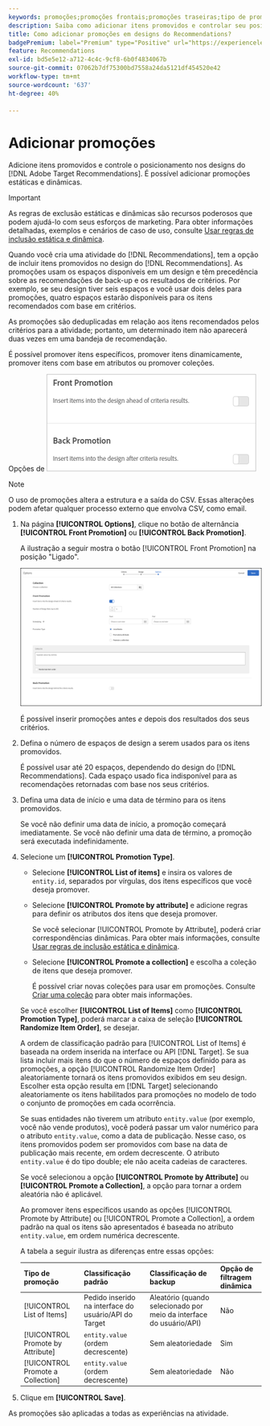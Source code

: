 ```yaml
---
keywords: promoções;promoções frontais;promoções traseiras;tipo de promoções;lista de itens;promover por atributo;promover uma coleção
description: Saiba como adicionar itens promovidos e controlar seu posicionamento nos designs do Adobe [!DNL Target] Recommendations. É possível adicionar promoções estáticas e dinâmicas.
title: Como adicionar promoções em designs do Recommendations?
badgePremium: label="Premium" type="Positive" url="https://experienceleague.adobe.com/docs/target/using/introduction/intro.html?lang=pt-BR#premium newtab=true" tooltip="Consulte o que está incluído no Target Premium."
feature: Recommendations
exl-id: bd5e5e12-a712-4c4c-9cf8-6b0f4834067b
source-git-commit: 07062b7df75300bd7558a24da5121df454520e42
workflow-type: tm+mt
source-wordcount: '637'
ht-degree: 40%

---
```


# Adicionar promoções

Adicione itens promovidos e controle o posicionamento nos designs do [!DNL Adobe Target Recommendations]. É possível adicionar promoções estáticas e dinâmicas.

>[!IMPORTANT]
>
>As regras de exclusão estáticas e dinâmicas são recursos poderosos que podem ajudá-lo com seus esforços de marketing. Para obter informações detalhadas, exemplos e cenários de caso de uso, consulte [Usar regras de inclusão estática e dinâmica](/help/main/c-recommendations/c-algorithms/use-dynamic-and-static-inclusion-rules.md#concept_4CB5C0FA705D4E449BD0B37B3D987F9F).

Quando você cria uma atividade do [!DNL Recommendations], tem a opção de incluir itens promovidos no design do [!DNL Recommendations]. As promoções usam os espaços disponíveis em um design e têm precedência sobre as recomendações de back-up e os resultados de critérios. Por exemplo, se seu design tiver seis espaços e você usar dois deles para promoções, quatro espaços estarão disponíveis para os itens recomendados com base em critérios.

As promoções são deduplicadas em relação aos itens recomendados pelos critérios para a atividade; portanto, um determinado item não aparecerá duas vezes em uma bandeja de recomendação.

É possível promover itens específicos, promover itens dinamicamente, promover itens com base em atributos ou promover coleções.

Opções de ![[!UICONTROL Front Promotion] e [!UICONTROL Back Promotion] na interface do usuário [!DNL Target]](assets/add_promotion_toggles.png)

>[!NOTE]
>
>O uso de promoções altera a estrutura e a saída do CSV. Essas alterações podem afetar qualquer processo externo que envolva CSV, como email.

1. Na página **[!UICONTROL Options]**, clique no botão de alternância **[!UICONTROL Front Promotion]** ou **[!UICONTROL Back Promotion]**.

   A ilustração a seguir mostra o botão [!UICONTROL Front Promotion] na posição &quot;Ligado&quot;.

   ![Adicionar opções de Promoção principal](/help/main/c-recommendations/t-create-recs-activity/assets/add_promotion_front.png)

   É possível inserir promoções antes *e* depois dos resultados dos seus critérios.

1. Defina o número de espaços de design a serem usados para os itens promovidos.

   É possível usar até 20 espaços, dependendo do design do [!DNL Recommendations]. Cada espaço usado fica indisponível para as recomendações retornadas com base nos seus critérios.

1. Defina uma data de início e uma data de término para os itens promovidos.

   Se você não definir uma data de início, a promoção começará imediatamente. Se você não definir uma data de término, a promoção será executada indefinidamente.

1. Selecione um **[!UICONTROL Promotion Type]**.

   * Selecione **[!UICONTROL List of items]** e insira os valores de `entity.id`, separados por vírgulas, dos itens específicos que você deseja promover.

   * Selecione **[!UICONTROL Promote by attribute]** e adicione regras para definir os atributos dos itens que deseja promover.

     Se você selecionar [!UICONTROL Promote by Attribute], poderá criar correspondências dinâmicas. Para obter mais informações, consulte [Usar regras de inclusão estática e dinâmica](/help/main/c-recommendations/c-algorithms/use-dynamic-and-static-inclusion-rules.md#concept_4CB5C0FA705D4E449BD0B37B3D987F9F).

   * Selecione **[!UICONTROL Promote a collection]** e escolha a coleção de itens que deseja promover.

     É possível criar novas coleções para usar em promoções. Consulte [Criar uma coleção](/help/main/c-recommendations/c-products/collections.md#task_1256DFF6842141FCAADD9E1428EF7F08) para obter mais informações.

   Se você escolher **[!UICONTROL List of Items]** como **[!UICONTROL Promotion Type]**, poderá marcar a caixa de seleção **[!UICONTROL Randomize Item Order]**, se desejar.

   A ordem de classificação padrão para [!UICONTROL List of Items] é baseada na ordem inserida na interface ou API [!DNL Target]. Se sua lista incluir mais itens do que o número de espaços definido para as promoções, a opção [!UICONTROL Randomize Item Order] aleatoriamente tornará os itens promovidos exibidos em seu design. Escolher esta opção resulta em [!DNL Target] selecionando aleatoriamente os itens habilitados para promoções no modelo de todo o conjunto de promoções em cada ocorrência.

   Se suas entidades não tiverem um atributo `entity.value` (por exemplo, você não vende produtos), você poderá passar um valor numérico para o atributo `entity.value`, como a data de publicação. Nesse caso, os itens promovidos podem ser promovidos com base na data de publicação mais recente, em ordem decrescente. O atributo `entity.value` é do tipo double; ele não aceita cadeias de caracteres.

   Se você selecionou a opção **[!UICONTROL Promote by Attribute]** ou **[!UICONTROL Promote a Collection]**, a opção para tornar a ordem aleatória não é aplicável.

   Ao promover itens específicos usando as opções [!UICONTROL Promote by Attribute] ou [!UICONTROL Promote a Collection], a ordem padrão na qual os itens são apresentados é baseada no atributo `entity.value`, em ordem numérica decrescente.

   A tabela a seguir ilustra as diferenças entre essas opções:

   | Tipo de promoção | Classificação padrão | Classificação de backup | Opção de filtragem dinâmica |
   | --- | --- | --- | --- |
   | [!UICONTROL List of Items] | Pedido inserido na interface do usuário/API do Target | Aleatório (quando selecionado por meio da interface do usuário/API) | Não |
   | [!UICONTROL Promote by Attribute] | `entity.value` (ordem decrescente) | Sem aleatoriedade | Sim |
   | [!UICONTROL Promote a Collection] | `entity.value` (ordem decrescente) | Sem aleatoriedade | Não |

1. Clique em **[!UICONTROL Save]**.

As promoções são aplicadas a todas as experiências na atividade.
